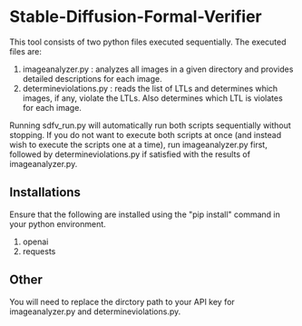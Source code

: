 # Stable-Diffusion-Formal-Verifier
This tool consists of two python files executed sequentially. The executed files are:
1. imageanalyzer.py : analyzes all images in a given directory and provides detailed descriptions for each image. 
2. determineviolations.py : reads the list of LTLs and determines which images, if any, violate the LTLs. Also determines which LTL is violates for each image.

Running sdfv_run.py will automatically run both scripts sequentially without stopping. If you do not want to execute both scripts at once (and instead wish to execute the scripts one at a time), run imageanalyzer.py first, followed by determineviolations.py if satisfied with the results of imageanalyzer.py. 

## Installations
Ensure that the following are installed using the "pip install" command in your python environment.
1. openai
2. requests

## Other 
You will need to replace the dirctory path to your API key for imageanalyzer.py and determineviolations.py. 